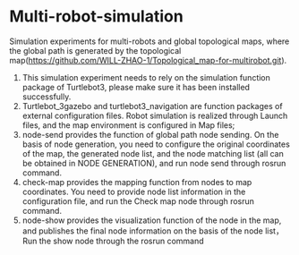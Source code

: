 # Multi-robot-simulation
Simulation experiments for multi-robots and global topological maps, where the global path is generated by the topological map(https://github.com/WILL-ZHAO-1/Topological_map-for-multirobot.git).

1. This simulation experiment needs to rely on the simulation function package of Turtlebot3, please make sure it has been installed successfully.
2. Turtlebot_3gazebo and turtlebot3_navigation are function packages of external configuration files. Robot simulation is realized through Launch files, and the map environment is configured in Map files;
3. node-send provides the function of global path node sending. On the basis of node generation, you need to configure the original coordinates of the map, the generated node list, and the node matching list (all can be obtained in NODE GENERATION), and run node send through rosrun command.
4. check-map provides the mapping function from nodes to map coordinates. You need to provide node list information in the configuration file, and run the Check map node through rosrun command.
5. node-show provides the visualization function of the node in the map, and publishes the final node information on the basis of the node list，Run the show node through the rosrun command

